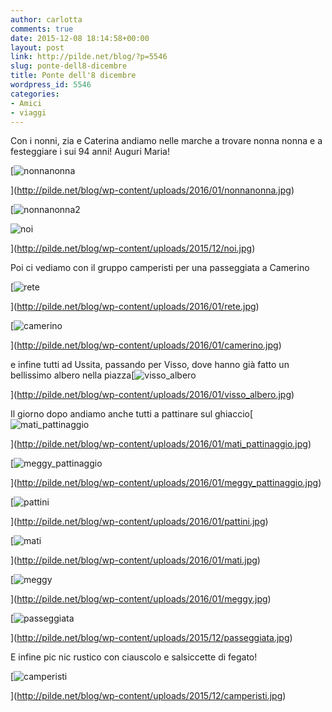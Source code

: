 ```yaml
---
author: carlotta
comments: true
date: 2015-12-08 18:14:58+00:00
layout: post
link: http://pilde.net/blog/?p=5546
slug: ponte-dell8-dicembre
title: Ponte dell'8 dicembre
wordpress_id: 5546
categories:
- Amici
- viaggi
---
```


Con i nonni, zia e Caterina andiamo nelle marche a trovare nonna nonna e a festeggiare i sui 94 anni! Auguri Maria!

[![nonnanonna](http://pilde.net/blog/wp-content/uploads/2016/01/nonnanonna.jpg)


](http://pilde.net/blog/wp-content/uploads/2016/01/nonnanonna.jpg)


 [![nonnanonna2](http://pilde.net/blog/wp-content/uploads/2016/01/nonnanonna2.jpg)


![noi](http://pilde.net/blog/wp-content/uploads/2015/12/noi.jpg)


](http://pilde.net/blog/wp-content/uploads/2015/12/noi.jpg)


Poi ci vediamo con il gruppo camperisti per una passeggiata a Camerino

[![rete](http://pilde.net/blog/wp-content/uploads/2016/01/rete.jpg)


](http://pilde.net/blog/wp-content/uploads/2016/01/rete.jpg)


 [![camerino](http://pilde.net/blog/wp-content/uploads/2016/01/camerino.jpg)


](http://pilde.net/blog/wp-content/uploads/2016/01/camerino.jpg)


e infine tutti ad Ussita, passando per Visso, dove hanno già fatto un bellissimo albero nella piazza[![visso_albero](http://pilde.net/blog/wp-content/uploads/2016/01/visso_albero.jpg)


](http://pilde.net/blog/wp-content/uploads/2016/01/visso_albero.jpg)


 Il giorno dopo andiamo anche tutti a pattinare sul ghiaccio[![mati_pattinaggio](http://pilde.net/blog/wp-content/uploads/2016/01/mati_pattinaggio.jpg)


](http://pilde.net/blog/wp-content/uploads/2016/01/mati_pattinaggio.jpg)


 [![meggy_pattinaggio](http://pilde.net/blog/wp-content/uploads/2016/01/meggy_pattinaggio.jpg)


](http://pilde.net/blog/wp-content/uploads/2016/01/meggy_pattinaggio.jpg)


[![pattini](http://pilde.net/blog/wp-content/uploads/2016/01/pattini.jpg)


](http://pilde.net/blog/wp-content/uploads/2016/01/pattini.jpg)


 [![mati](http://pilde.net/blog/wp-content/uploads/2016/01/mati.jpg)


](http://pilde.net/blog/wp-content/uploads/2016/01/mati.jpg)


 [![meggy](http://pilde.net/blog/wp-content/uploads/2016/01/meggy.jpg)


](http://pilde.net/blog/wp-content/uploads/2016/01/meggy.jpg)


 [![passeggiata](http://pilde.net/blog/wp-content/uploads/2015/12/passeggiata.jpg)


](http://pilde.net/blog/wp-content/uploads/2015/12/passeggiata.jpg)


E infine pic nic rustico con ciauscolo e salsiccette di fegato!

[![camperisti](http://pilde.net/blog/wp-content/uploads/2015/12/camperisti.jpg)


](http://pilde.net/blog/wp-content/uploads/2015/12/camperisti.jpg)



